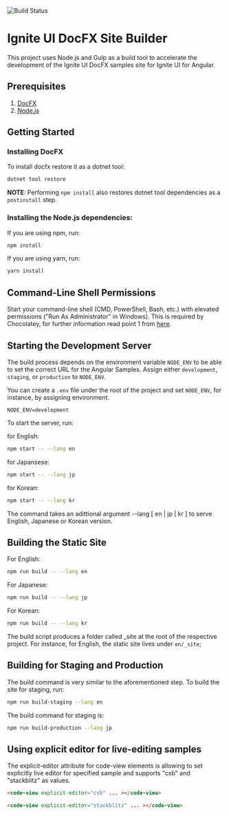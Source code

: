![Build Status](https://github.com/IgniteUI/igniteui-docfx/workflows/Node.js%20CI/badge.svg)

# Ignite UI DocFX Site Builder

This project uses Node.js and Gulp as a build tool to accelerate the development of the Ignite UI DocFX samples site for Ignite UI for Angular.

## Prerequisites

1. [DocFX](https://dotnet.github.io/docfx)
2. [Node.js](https://nodejs.org)

## Getting Started

### Installing DocFX

To install docfx restore it as a dotnet tool: 

```bash
dotnet tool restore
```

**NOTE**: Performing `npm install` also restores dotnet tool dependencies as a `postinstall` step.

### Installing the Node.js dependencies:

If you are using npm, run:

```bash
npm install
```

If you are using yarn, run:

```bash
yarn install
```

## Command-Line Shell Permissions

Start your command-line shell (CMD, PowerShell, Bash, etc.) with elevated permissions ("Run As Administrator" in Windows). This is required by Chocolatey, for further information read point 1 from [here](https://chocolatey.org/security#overall).

## Starting the Development Server

The build process depends on the environment variable `NODE_ENV` to be able to set the correct URL for the Angular Samples. Assign either `development`, `staging`, or `production` to `NODE_ENV`.

You can create a `.env` file under the root of the project and set `NODE_ENV`, for instance, by assigning environment.

```
NODE_ENV=development
```

To start the server, run:

for English:

```bash
npm start -- --lang en
```

for Japansese:

```bash
npm start -- --lang jp
```

for Korean:

```bash
npm start -- --lang kr
```

The command takes an adittional argument --lang [ en | jp | kr ] to serve English, Japanese or Korean version.

## Building the Static Site

For English:

```bash
npm run build -- --lang en
```

For Japanese:

```bash
npm run build -- --lang jp
```

For Korean:

```bash
npm run build -- --lang kr
```

The build script produces a folder called \_site at the root of the respective project.
For instance, for English, the static site lives under `en/_site`;

## Building for Staging and Production

The build command is very similar to the aforementioned step. To build the site for staging, run:

```bash
npm run build-staging --lang en
```

The build command for staging is:

```bash
npm run build-production --lang jp
```

## Using explicit editor for live-editing samples

The explicit-editor attribute for code-view elements is allowing to set explicitly live editor for specified sample and supports "csb" and "stackblitz" as values.


```html
<code-view explicit-editor="csb" ... ></code-view>
```

```html
<code-view explicit-editor="stackblitz" ... ></code-view>
```

